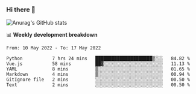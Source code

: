 ### Hi there 👋
![Anurag's GitHub stats](https://github-readme-stats.vercel.app/api?username=jami1024&show_icons=true&theme=radical)

📊 **Weekly development breakdown**
<!--START_SECTION:waka-->

```text
From: 10 May 2022 - To: 17 May 2022

Python           7 hrs 24 mins   █████████████████████▒░░░   84.82 %
Vue.js           58 mins         ██▓░░░░░░░░░░░░░░░░░░░░░░   11.13 %
YAML             8 mins          ▒░░░░░░░░░░░░░░░░░░░░░░░░   01.65 %
Markdown         4 mins          ▒░░░░░░░░░░░░░░░░░░░░░░░░   00.94 %
GitIgnore file   2 mins          ░░░░░░░░░░░░░░░░░░░░░░░░░   00.50 %
Text             2 mins          ░░░░░░░░░░░░░░░░░░░░░░░░░   00.50 %
```

<!--END_SECTION:waka-->
<!--
**jami1024/jami1024** is a ✨ _special_ ✨ repository because its `README.md` (this file) appears on your GitHub profile.

Here are some ideas to get you started:

- 🔭 I’m currently working on ...
- 🌱 I’m currently learning ...
- 👯 I’m looking to collaborate on ...
- 🤔 I’m looking for help with ...
- 💬 Ask me about ...
- 📫 How to reach me: ...
- 😄 Pronouns: ...
- ⚡ Fun fact: ...
-->
